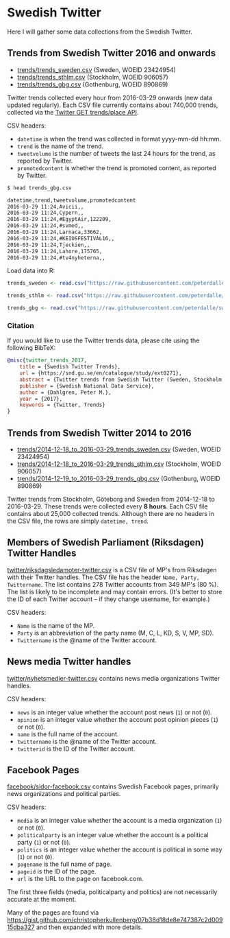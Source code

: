 # Swedish Twitter

Here I will gather some data collections from the Swedish Twitter.

## Trends from Swedish Twitter 2016 and onwards

* [trends/trends_sweden.csv](trends/trends_sweden.csv) (Sweden, WOEID 23424954)
* [trends/trends_sthlm.csv](trends/trends_sthlm.csv) (Stockholm, WOEID 906057)
* [trends/trends_gbg.csv](trends/trends_gbg.csv) (Gothenburg, WOEID 890869)

Twitter trends collected every hour from 2016-03-29 onwards (new data updated regularly). Each CSV file currently contains about 740,000 trends, collected via the [Twitter GET trends/place API](https://dev.twitter.com/rest/reference/get/trends/place).

CSV headers: 

- `datetime` is when the trend was collected in format yyyy-mm-dd hh:mm.
- `trend` is the name of the trend.
- `tweetvolume` is the number of tweets the last 24 hours for the trend, as reported by Twitter.
- `promotedcontent` is whether the trend is promoted content, as reported by Twitter.

```bash
$ head trends_gbg.csv

datetime,trend,tweetvolume,promotedcontent
2016-03-29 11:24,Avicii,,
2016-03-29 11:24,Cypern,,
2016-03-29 11:24,#EgyptAir,122209,
2016-03-29 11:24,#svmed,,
2016-03-29 11:24,Larnaca,33662,
2016-03-29 11:24,#KEIOSFESTIVAL16,,
2016-03-29 11:24,Tjeckien,,
2016-03-29 11:24,Lahore,175765,
2016-03-29 11:24,#tv4nyheterna,,
```

Load data into R:

```r
trends_sweden <- read.csv("https://raw.githubusercontent.com/peterdalle/swedishtwitter/master/trends/trends_sweden.csv", header=TRUE)

trends_sthlm <- read.csv("https://raw.githubusercontent.com/peterdalle/swedishtwitter/master/trends/trends_sthlm.csv", header=TRUE)

trends_gbg <- read.csv("https://raw.githubusercontent.com/peterdalle/swedishtwitter/master/trends/trends_gbg.csv", header=TRUE)
```

### Citation

If you would like to use the Twitter trends data, please cite using the following BibTeX:

```BibTeX
@misc{twitter_trends_2017,
    title = {Swedish Twitter Trends},
    url = {https://snd.gu.se/en/catalogue/study/ext0271},
    abstract = {Twitter trends from Swedish Twitter (Sweden, Stockholm, Göteborg). Trends collected every hour from 2016-03-29 and onwards via the GET trends/place API. Data contains datetime, name of the trend, tweet volume, and whether or not the trend is promoted content.},
    publisher = {Swedish National Data Service},
    author = {Dahlgren, Peter M.},
    year = {2017},
    keywords = {Twitter, Trends}
}
```

## Trends from Swedish Twitter 2014 to 2016

* [trends/2014-12-18_to_2016-03-29_trends_sweden.csv](trends/2014-12-18_to_2016-03-29_trends_sweden.csv) (Sweden, WOEID 23424954)
* [trends/2014-12-18_to_2016-03-29_trends_sthlm.csv](trends/2014-12-18_to_2016-03-29_trends_sthlm.csv) (Stockholm, WOEID 906057)
* [trends/2014-12-19_to_2016-03-29_trends_gbg.csv](trends/2014-12-19_to_2016-03-29_trends_gbg.csv) (Gothenburg, WOEID 890869)

Twitter trends from Stockholm, Göteborg and Sweden from 2014-12-18 to 2016-03-29. These trends were collected every **8 hours**. Each CSV file contains about 25,000 collected trends. Although there are no headers in the CSV file, the rows are simply `datetime, trend`.

## Members of Swedish Parliament (Riksdagen) Twitter Handles

[twitter/riksdagsledamoter-twitter.csv](twitter/riksdagsledamoter-twitter.csv) is a CSV file of MP's from Riksdagen with their Twitter handles. The CSV file has the header `Name, Party, Twittername`. The list contains 278 Twitter accounts from 349 MP's (80 %). The list is likely to be incomplete and may contain errors. (It's better to store the ID of each Twitter account – if they change username, for example.)

CSV headers: 

- `Name` is the name of the MP.
- `Party` is an abbreviation of the party name (M, C, L, KD, S, V, MP, SD).
- `Twittername` is the @name of the Twitter account.

## News media Twitter handles

[twitter/nyhetsmedier-twitter.csv](twitter/nyhetsmedier-twitter.csv) contains news media organizations Twitter handles.

CSV headers:

- `news` is an integer value whether the account post news (`1`) or not (`0`).
- `opinion` is an integer value whether the account post opinion pieces (`1`) or not (`0`).
- `name` is the full name of the account.
- `twittername` is the @name of the Twitter account.
- `twitterid` is the ID of the Twitter account.

## Facebook Pages

[facebook/sidor-facebook.csv](facebook/sidor-facebook.csv) contains Swedish Facebook pages, primarily news organizations and political parties.

CSV headers:

- `media` is an integer value whether the account is a media organization (`1`) or not (`0`).
- `politicalparty` is an integer value whether the account is a political party (`1`) or not (`0`).
- `politics` is an integer value whether the account is political in some way (`1`) or not (`0`).
- `pagename` is the full name of page.
- `pageid` is the ID of the page.
- `url` is the URL to the page on facebook.com.

The first three fields (media, politicalparty and politics) are not necessarily accurate at the moment.

Many of the pages are found via <https://gist.github.com/christopherkullenberg/07b38d18de8e747387c2d00915dba327> and then expanded with more details.
